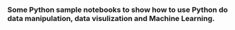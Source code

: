 ### Some Python sample notebooks to show how to use Python do data manipulation, data visulization and Machine Learning. 

